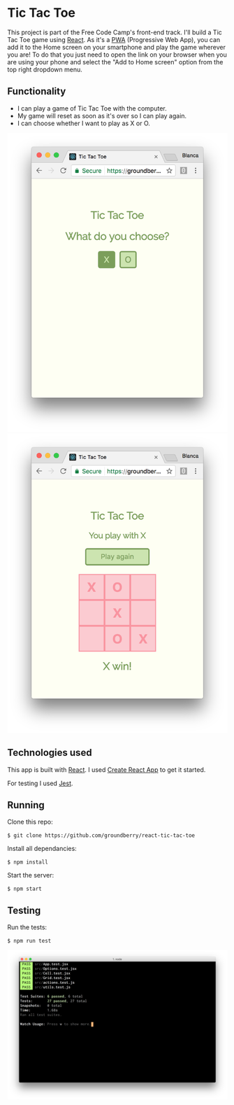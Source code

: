 # Tic Tac Toe

This project is part of the Free Code Camp's front-end track. I'll build a Tic Tac Toe game using [React](https://facebook.github.io/react/). As it's a [PWA](https://en.wikipedia.org/wiki/Progressive_web_app) (Progressive Web App), you can add it to the Home screen on your smartphone and play the game wherever you are! To do that you just need to open the link on your browser when you are using your phone and select the "Add to Home screen" option from the top right dropdown menu.

## Functionality

- I can play a game of Tic Tac Toe with the computer.
- My game will reset as soon as it's over so I can play again.
- I can choose whether I want to play as X or O.

![Tic Tac Toe mobile](public/img/tic-tac-toe-options-mobile.png)
![Tic Tac Toe desktop](public/img/tic-tac-toe-game-mobile.png)

## Technologies used

This app is built with [React](https://facebook.github.io/react/). I used [Create React App](https://github.com/facebookincubator/create-react-app) to get it started.

For testing I used [Jest](https://github.com/facebook/jest).

## Running

Clone this repo:

```
$ git clone https://github.com/groundberry/react-tic-tac-toe
```

Install all dependancies:

```
$ npm install
```

Start the server:

```
$ npm start
```

## Testing

Run the tests:

```
$ npm run test
```
![Unit tests](public/img/unit-tests.png)
